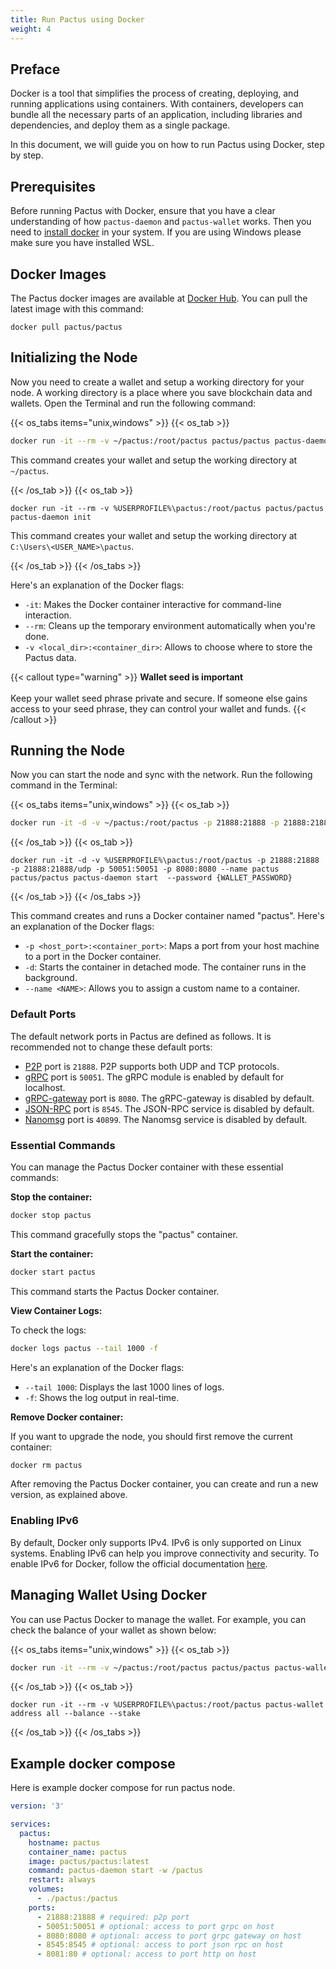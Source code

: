 ```yaml
---
title: Run Pactus using Docker
weight: 4
---
```


## Preface

Docker is a tool that simplifies the process of creating, deploying, and running applications using containers.
With containers, developers can bundle all the necessary parts of an application, including libraries and dependencies,
and deploy them as a single package.

In this document, we will guide you on how to run Pactus using Docker, step by step.

## Prerequisites

Before running Pactus with Docker, ensure that you have a clear understanding of
how `pactus-daemon` and `pactus-wallet` works.
Then you need to [install docker](https://docs.docker.com/get-docker/) in your system.
If you are using Windows please make sure you have installed WSL.

## Docker Images

The Pactus docker images are available at [Docker Hub](https://hub.docker.com/r/pactus/pactus).
You can pull the latest image with this command:

```shell
docker pull pactus/pactus
```

## Initializing the Node

Now you need to create a wallet and setup a working directory for your node.
A working directory is a place where you save blockchain data and wallets.
Open the Terminal and run the following command:

{{< os_tabs items="unix,windows" >}}
  {{< os_tab >}}

```bash
docker run -it --rm -v ~/pactus:/root/pactus pactus/pactus pactus-daemon init
```

This command creates your wallet and setup the working directory at `~/pactus`.

  {{< /os_tab >}}
  {{< os_tab >}}

```batch
docker run -it --rm -v %USERPROFILE%\pactus:/root/pactus pactus/pactus pactus-daemon init
```

This command creates your wallet and setup the working directory at `C:\Users\<USER_NAME>\pactus`.

  {{< /os_tab >}}
{{< /os_tabs >}}

Here's an explanation of the Docker flags:

- `-it`: Makes the Docker container interactive for command-line interaction.
- `--rm`: Cleans up the temporary environment automatically when you're done.
- `-v <local_dir>:<container_dir>`: Allows to choose where to store the Pactus data.

{{< callout type="warning" >}}
<b>Wallet seed is important</b>
      <br><br>
      Keep your wallet seed phrase private and secure.
      If someone else gains access to your seed phrase, they can control your wallet and funds.
{{< /callout >}}

## Running the Node

Now you can start the node and sync with the network. Run the following command in the Terminal:

{{< os_tabs items="unix,windows" >}}
  {{< os_tab >}}

```bash
docker run -it -d -v ~/pactus:/root/pactus -p 21888:21888 -p 21888:21888/udp -p 50051:50051 -p 8080:8080 --name pactus pactus/pactus pactus-daemon start --password <WALLET_PASSWORD>
```

  {{< /os_tab >}}
  {{< os_tab >}}

```batch
docker run -it -d -v %USERPROFILE%\pactus:/root/pactus -p 21888:21888 -p 21888:21888/udp -p 50051:50051 -p 8080:8080 --name pactus pactus/pactus pactus-daemon start  --password {WALLET_PASSWORD}
```

  {{< /os_tab >}}
{{< /os_tabs >}}

This command creates and runs a Docker container named "pactus".
Here's an explanation of the Docker flags:

- `-p <host_port>:<container_port>`: Maps a port from your host machine to a port in the Docker container.
- `-d`: Starts the container in detached mode. The container runs in the background.
- `--name <NAME>`: Allows you to assign a custom name to a container.

### Default Ports

The default network ports in Pactus are defined as follows. It is recommended not to change these default ports:

- [P2P](https://libp2p.io/) port is `21888`. P2P supports both UDP and TCP protocols.
- [gRPC](https://grpc.io/) port is `50051`. The gRPC module is enabled by default for localhost.
- [gRPC-gateway](https://grpc-ecosystem.github.io/grpc-gateway/) port is `8080`. The gRPC-gateway is disabled by default.
- [JSON-RPC](https://www.jsonrpc.org/) port is `8545`. The JSON-RPC service is disabled by default.
- [Nanomsg](https://nanomsg.org/) port is `40899`. The Nanomsg service is disabled by default.

### Essential Commands

You can manage the Pactus Docker container with these essential commands:

**Stop the container:**

```bash
docker stop pactus
```

This command gracefully stops the "pactus" container.

**Start the container:**

```bash
docker start pactus
```

This command starts the Pactus Docker container.

**View Container Logs:**

To check the logs:

```bash
docker logs pactus --tail 1000 -f
```

Here's an explanation of the Docker flags:

- `--tail 1000`: Displays the last 1000 lines of logs.
- `-f`: Shows the log output in real-time.

**Remove Docker container:**

If you want to upgrade the node, you should first remove the current container:

```bash
docker rm pactus
```

After removing the Pactus Docker container, you can create and run a new version, as explained above.

### Enabling IPv6

By default, Docker only supports IPv4. IPv6 is only supported on Linux systems.
Enabling IPv6 can help you improve connectivity and security.
To enable IPv6 for Docker, follow the official documentation [here](https://docs.docker.com/config/daemon/ipv6/).

## Managing Wallet Using Docker

You can use Pactus Docker to manage the wallet.
For example, you can check the balance of your wallet as shown below:

{{< os_tabs items="unix,windows" >}}
  {{< os_tab >}}

``` bash
docker run -it --rm -v ~/pactus:/root/pactus pactus/pactus pactus-wallet address all --balance --stake

```

  {{< /os_tab >}}
  {{< os_tab >}}

```batch
docker run -it --rm -v %USERPROFILE%\pactus:/root/pactus pactus-wallet address all --balance --stake
```

  {{< /os_tab >}}
{{< /os_tabs >}}

## Example docker compose

Here is example docker compose for run pactus node.

```yaml
version: '3'

services:
  pactus:
    hostname: pactus
    container_name: pactus
    image: pactus/pactus:latest
    command: pactus-daemon start -w /pactus
    restart: always
    volumes:
      - ./pactus:/pactus
    ports:
      - 21888:21888 # required: p2p port
      - 50051:50051 # optional: access to port grpc on host
      - 8080:8080 # optional: access to port grpc gateway on host
      - 8545:8545 # optional: access to port json rpc on host
      - 8081:80 # optional: access to port http on host
```
